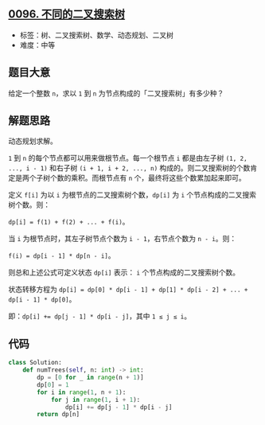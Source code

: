 ## [0096. 不同的二叉搜索树](https://leetcode-cn.com/problems/unique-binary-search-trees/)

- 标签：树、二叉搜索树、数学、动态规划、二叉树
- 难度：中等

## 题目大意

给定一个整数 `n`，求以 `1` 到 `n` 为节点构成的「二叉搜索树」有多少种？

## 解题思路

动态规划求解。

`1` 到 `n` 的每个节点都可以用来做根节点。每一个根节点 `i` 都是由左子树  `(1, 2, ..., i - 1)` 和右子树 `(i + 1, i + 2, ..., n)` 构成的。则二叉搜索树的个数肯定是两个子树个数的乘积。而根节点有 `n` 个，最终将这些个数累加起来即可。

定义 `f[i]` 为以 `i` 为根节点的二叉搜索树个数，`dp[i]` 为 `i` 个节点构成的二叉搜索树个数。则：

`dp[i] = f(1) + f(2) + ... + f(i)`。

当 `i` 为根节点时，其左子树节点个数为 `i - 1`，右节点个数为 `n - i`。则：

`f(i) = dp[i - 1] * dp[n - i]`。

则总和上述公式可定义状态 `dp[i]` 表示： `i` 个节点构成的二叉搜索树个数。

状态转移方程为 `dp[i] = dp[0] * dp[i - 1] + dp[1] * dp[i - 2] + ... + dp[i - 1] * dp[0]`。

即：`dp[i] += dp[j - 1] * dp[i - j]`，其中 `1 ≤ j ≤ i`。

## 代码

```Python
class Solution:
    def numTrees(self, n: int) -> int:
        dp = [0 for _ in range(n + 1)]
        dp[0] = 1
        for i in range(1, n + 1):
            for j in range(1, i + 1):
                dp[i] += dp[j - 1] * dp[i - j]
        return dp[n]
```

